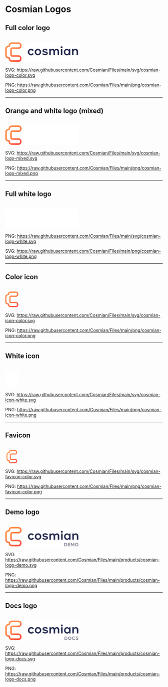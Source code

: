 # Cosmian Logos

## Full color logo

<br />
<img src="https://raw.githubusercontent.com/Cosmian/Files/main/svg/cosmian-logo-color.svg" alt="Cosmian Logo Color" width="234"/>

SVG: https://raw.githubusercontent.com/Cosmian/Files/main/svg/cosmian-logo-color.svg

PNG: https://raw.githubusercontent.com/Cosmian/Files/main/png/cosmian-logo-color.png

<hr />

## Orange and white logo (mixed)

<br />
  <img src="https://raw.githubusercontent.com/Cosmian/Files/main/svg/cosmian-logo-mixed.svg" alt="Cosmian Logo orange and white" width="234"/>

SVG: https://raw.githubusercontent.com/Cosmian/Files/main/svg/cosmian-logo-mixed.svg

PNG: https://raw.githubusercontent.com/Cosmian/Files/main/png/cosmian-logo-mixed.png

<hr />

## Full white logo

<br />
<img src="https://raw.githubusercontent.com/Cosmian/Files/main/svg/cosmian-logo-white.svg" alt="Cosmian Logo white" width="234"/>

PNG: https://raw.githubusercontent.com/Cosmian/Files/main/svg/cosmian-logo-white.svg

SVG: https://raw.githubusercontent.com/Cosmian/Files/main/png/cosmian-logo-white.png

<hr />

## Color icon

<br />
<img src="https://raw.githubusercontent.com/Cosmian/Files/main/svg/cosmian-icon-color.svg" alt="Cosmian C Logo orange" width="42"/>

SVG: https://raw.githubusercontent.com/Cosmian/Files/main/svg/cosmian-icon-color.svg

PNG: https://raw.githubusercontent.com/Cosmian/Files/main/png/cosmian-icon-color.png

<hr />

## White icon

<br />
<img src="https://raw.githubusercontent.com/Cosmian/Files/main/svg/cosmian-icon-white.svg" alt="Cosmian C Logo white" width="42"/>

SVG: https://raw.githubusercontent.com/Cosmian/Files/main/svg/cosmian-icon-white.svg

PNG: https://raw.githubusercontent.com/Cosmian/Files/main/png/cosmian-icon-white.png

<hr />

## Favicon

<br />
<img src="https://raw.githubusercontent.com/Cosmian/Files/main/svg/cosmian-favicon-color.svg" alt="Cosmian C Logo white" width="42"/>

SVG: https://raw.githubusercontent.com/Cosmian/Files/main/svg/cosmian-favicon-color.svg

PNG: https://raw.githubusercontent.com/Cosmian/Files/main/png/cosmian-favicon-color.png

<hr />

## Demo logo

<br />
<img src="https://raw.githubusercontent.com/Cosmian/Files/main/products/cosmian-logo-demo.svg" alt="Cosmian C Logo white" width="234"/>

SVG: https://raw.githubusercontent.com/Cosmian/Files/main/products/cosmian-logo-demo.svg

PNG: https://raw.githubusercontent.com/Cosmian/Files/main/products/cosmian-logo-demo.png

<hr />

## Docs logo

<br />
<img src="https://raw.githubusercontent.com/Cosmian/Files/main/products/cosmian-logo-docs.svg" alt="Cosmian C Logo white" width="234"/>

SVG: https://raw.githubusercontent.com/Cosmian/Files/main/products/cosmian-logo-docs.svg

PNG: https://raw.githubusercontent.com/Cosmian/Files/main/products/cosmian-logo-docs.png
